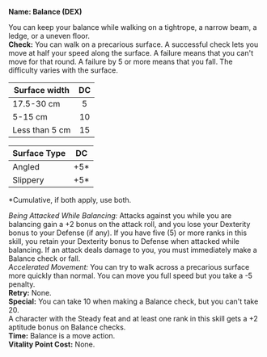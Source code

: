 **Name: Balance (DEX)**  
<!-- _Force Skill; Requires Feats; Armor Check Penalty_ -->  
You can keep your balance while walking on a tightrope, a narrow beam, a ledge, or a uneven floor.  
**Check:** You can walk on a precarious surface. A successful check lets you move at half your speed along the surface. A failure means that you can't move for that round. A failure by 5 or more means that you fall. The difficulty varies with the surface.  

| Surface width     |   DC  |
|-------------------|:-----:|
| 17.5-30 cm        |  5    |
| 5-15 cm    	    |  10  	|
| Less than 5 cm    |  15  	| 

| Surface Type 	|  DC 	|
|--------------	|:-----:|
| Angled       	| +5* 	|
| Slippery     	| +5*	|
\*Cumulative, if both apply, use both.  

_Being Attacked While Balancing:_ Attacks against you while you are balancing gain a +2 bonus on the attack roll, and you lose your Dexterity bonus to your Defense (if any). If you have five (5) or more ranks in this skill, you retain your Dexterity bonus to Defense when attacked while balancing. If an attack deals damage to you, you must immediately make a Balance check or fall.  
_Accelerated Movement:_ You can try to walk across a precarious surface more quickly than normal. You can move you full speed but you take a -5 penalty.  
**Retry:** None.   
**Special:** You can take 10 when making a Balance check, but you can't take 20.  
A character with the Steady feat and at least one rank in this skill gets a +2 aptitude bonus on Balance checks.  
**Time:** Balance is a move action.  
**Vitality Point Cost:** None.  
